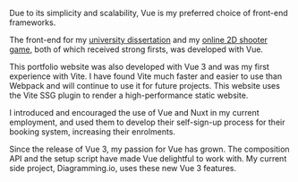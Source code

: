 Due to its simplicity and scalability, Vue is my preferred choice of front-end frameworks. 

The front-end for my <a href="https://youtu.be/Hku3ORswnwE" target="_blank">university dissertation</a> and my <a href="https://youtu.be/hVRlS9BiE78?t=82" target="_blank">online 2D shooter game</a>, both of which received strong firsts, was developed with Vue.

This portfolio website was also developed with Vue 3 and was my first experience with Vite. I have found Vite much faster and easier to use than Webpack and will continue to use it for future projects. This website uses the Vite SSG plugin to render a high-performance static website.

I introduced and encouraged the use of Vue and Nuxt in my current employment, and used them to develop their self-sign-up process for their booking system, increasing their enrolments.

Since the release of Vue 3, my passion for Vue has grown. The composition API and the setup script have made Vue delightful to work with. My current side project, Diagramming.io, uses these new Vue 3 features.